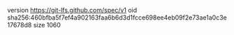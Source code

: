 version https://git-lfs.github.com/spec/v1
oid sha256:460bfba5f7ef4a902163faa6b6d3d1fcce698ee4eb09f2e73ae1a0c3e17678d8
size 1060
